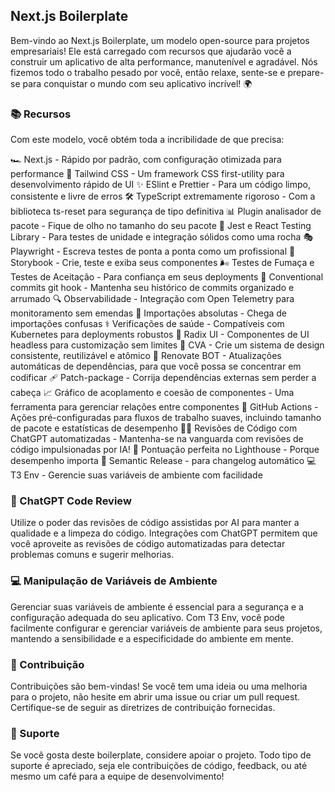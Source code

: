 ## Next.js Boilerplate

Bem-vindo ao Next.js Boilerplate, um modelo open-source para projetos empresariais! Ele está carregado com recursos que ajudarão você a construir um aplicativo de alta performance, manutenível e agradável. Nós fizemos todo o trabalho pesado por você, então relaxe, sente-se e prepare-se para conquistar o mundo com seu aplicativo incrível! 🌍

### 📚 Recursos
Com este modelo, você obtém toda a incribilidade de que precisa:

🏎️ Next.js - Rápido por padrão, com configuração otimizada para performance
💅 Tailwind CSS - Um framework CSS first-utility para desenvolvimento rápido de UI
✨ ESlint e Prettier - Para um código limpo, consistente e livre de erros
🛠️ TypeScript extremamente rigoroso - Com a biblioteca ts-reset para segurança de tipo definitiva
📊 Plugin analisador de pacote - Fique de olho no tamanho do seu pacote
🧪 Jest e React Testing Library - Para testes de unidade e integração sólidos como uma rocha
🎭 Playwright - Escreva testes de ponta a ponta como um profissional
📕 Storybook - Crie, teste e exiba seus componentes
🌬️ Testes de Fumaça e Testes de Aceitação - Para confiança em seus deployments
📝 Conventional commits git hook - Mantenha seu histórico de commits organizado e arrumado
🔍 Observabilidade - Integração com Open Telemetry para monitoramento sem emendas
🎯 Importações absolutas - Chega de importações confusas
⚕️ Verificações de saúde - Compatíveis com Kubernetes para deployments robustos
🧩 Radix UI - Componentes de UI headless para customização sem limites
💎 CVA - Crie um sistema de design consistente, reutilizável e atômico
🤖 Renovate BOT - Atualizações automáticas de dependências, para que você possa se concentrar em codificar
🩹 Patch-package - Corrija dependências externas sem perder a cabeça
📈 Gráfico de acoplamento e coesão de componentes - Uma ferramenta para gerenciar relações entre componentes
🚀 GitHub Actions - Ações pré-configuradas para fluxos de trabalho suaves, incluindo tamanho de pacote e estatísticas de desempenho
🤖🧠 Revisões de Código com ChatGPT automatizadas - Mantenha-se na vanguarda com revisões de código impulsionadas por IA!
💯 Pontuação perfeita no Lighthouse - Porque desempenho importa
🚢 Semantic Release - para changelog automático
💻 T3 Env - Gerencie suas variáveis de ambiente com facilidade

### 🤖 ChatGPT Code Review
Utilize o poder das revisões de código assistidas por AI para manter a qualidade e a limpeza do código. Integrações com ChatGPT permitem que você aproveite as revisões de código automatizadas para detectar problemas comuns e sugerir melhorias.

### 💻 Manipulação de Variáveis de Ambiente
Gerenciar suas variáveis de ambiente é essencial para a segurança e a configuração adequada do seu aplicativo. Com T3 Env, você pode facilmente configurar e gerenciar variáveis de ambiente para seus projetos, mantendo a sensibilidade e a especificidade do ambiente em mente.

### 🤝 Contribuição
Contribuições são bem-vindas! Se você tem uma ideia ou uma melhoria para o projeto, não hesite em abrir uma issue ou criar um pull request. Certifique-se de seguir as diretrizes de contribuição fornecidas.

### 💌 Suporte
Se você gosta deste boilerplate, considere apoiar o projeto. Todo tipo de suporte é apreciado, seja ele contribuições de código, feedback, ou até mesmo um café para a equipe de desenvolvimento!
